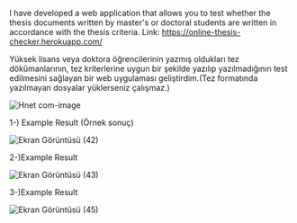 I have developed a web application that allows you to test whether the thesis documents written by
master's or doctoral students are written in accordance with the thesis criteria.
Link: https://online-thesis-checker.herokuapp.com/

Yüksek lisans veya doktora öğrencilerinin yazmış oldukları tez dökümanlarının, tez kriterlerine uygun bir şekilde yazılıp
yazılmadığının test edilmesini sağlayan bir web uygulaması geliştirdim.(Tez formatında yazılmayan dosyalar yüklerseniz çalışmaz.)


![Hnet com-image](https://user-images.githubusercontent.com/39236950/113597238-13db1700-9644-11eb-9a63-af3cd8a36c05.gif)

1-) Example Result (Örnek sonuç) 

![Ekran Görüntüsü (42)](https://user-images.githubusercontent.com/39236950/113598109-4df8e880-9645-11eb-93e1-eca8d5180469.png)

2-)Example Result

![Ekran Görüntüsü (43)](https://user-images.githubusercontent.com/39236950/113598359-b0ea7f80-9645-11eb-89b8-a8407db94f4d.png)

3-)Example Result

![Ekran Görüntüsü (45)](https://user-images.githubusercontent.com/39236950/113599044-ba281c00-9646-11eb-8678-e8f804486b69.png)

